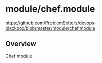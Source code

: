 # module/chef.module

https://github.com/ProblemSetters/devops-blackbox/blob/master/module/chef.module

## Overview

Chef module



